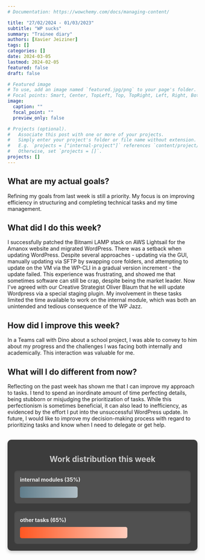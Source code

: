 ```yaml
---
# Documentation: https://wowchemy.com/docs/managing-content/

title: "27/02/2024 - 01/03/2023"
subtitle: "WP sucks"
summary: "Trainee diary"
authors: [Xavier Jeiziner]
tags: []
categories: []
date: 2024-03-05
lastmod: 2024-02-05
featured: false
draft: false

# Featured image
# To use, add an image named `featured.jpg/png` to your page's folder.
# Focal points: Smart, Center, TopLeft, Top, TopRight, Left, Right, BottomLeft, Bottom, BottomRight.
image:
  caption: ""
  focal_point: ""
  preview_only: false

# Projects (optional).
#   Associate this post with one or more of your projects.
#   Simply enter your project's folder or file name without extension.
#   E.g. `projects = ["internal-project"]` references `content/project/deep-learning/index.md`.
#   Otherwise, set `projects = []`.
projects: []
---
```

## What are my actual goals?
Refining my goals from last week is still a priority. My focus is on improving efficiency in structuring and completing technical tasks and my time management.

## What did I do this week?
I successfully patched the Bitnami LAMP stack on AWS Lightsail for the Amanox website and migrated WordPress.
There was a setback when updating WordPress. Despite several approaches - updating via the GUI, manually updating via SFTP by swapping core folders, and attempting to update on the VM via the WP-CLI in a gradual version increment - the update failed. This experience was frustrating, and showed me that sometimes software can still be crap, despite being the market leader.
Now I've agreed with our Creative Strategist Oliver Blaum that he will update Wordpress via a special staging plugin.
My involvement in these tasks limited the time available to work on the internal module, which was both an unintended and tedious consequence of the WP Jazz.

## How did I improve this week?
In a Teams call with Dino about a school project, I was able to convey to him about my progress and the challenges I was facing both internally and academically. This interaction was valuable for me.

## What will I do different from now?
Reflecting on the past week has shown me that I can improve my approach to tasks. I tend to spend an inordinate amount of time perfecting details, being stubborn or misjudging the prioritization of tasks. While this perfectionism is sometimes beneficial, it can also lead to inefficiency, as evidenced by the effort I put into the unsuccessful WordPress update. In future, I would like to improve my decision-making process with regard to prioritizing tasks and know when I need to delegate or get help.

<br>
<div style="padding: 18px; padding-top: 10px; color: #eee; background-color: #3c3c3c; border-radius: 10px; box-shadow: 0 4px 8px rgba(0,0,0,0.2);">
  <h2 style="text-align: center; color: #ccc;">Work distribution this week</h2>
  <div style="background-color: #505050; padding: 15px; margin-bottom: 20px; border-radius: 8px; color: #eee; box-shadow: inset 0 2px 4px rgba(0,0,0,0.1);">
    <strong>internal modules (35%)</strong>
    <div style="width: 35%; height: 30px; background: linear-gradient(to right, #607D8B 0%, #B0BEC5 100%); border-radius: 5px; margin-top: 10px;"></div>
  </div>
  <div style="background-color: #505050; padding: 15px; border-radius: 8px; color: #eee; box-shadow: inset 0 2px 4px rgba(0,0,0,0.1);">
    <strong>other tasks (65%)</strong>
    <div style="width: 65%; height: 30px; background: linear-gradient(to right, #FF5722 0%, #FFCCBC 100%); border-radius: 5px; margin-top: 10px;"></div>
  </div>
</div>